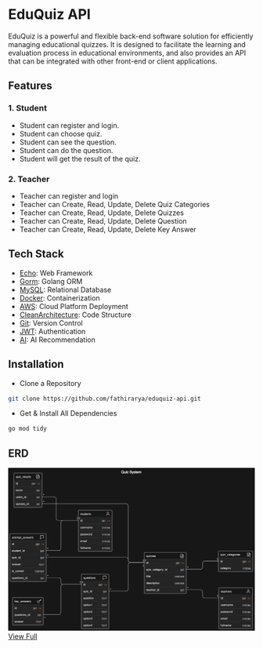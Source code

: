 # EduQuiz API

EduQuiz is a powerful and flexible back-end software solution for efficiently managing educational quizzes. It is designed to facilitate the learning and evaluation process in educational environments, and also provides an API that can be integrated with other front-end or client applications.

## Features

### 1. Student

-   Student can register and login.
-   Student can choose quiz.
-   Student can see the question.
-   Student can do the question.
-   Student will get the result of the quiz.

### 2. Teacher

-   Teacher can register and login
-   Teacher can Create, Read, Update, Delete Quiz Categories
-   Teacher can Create, Read, Update, Delete Quizzes
-   Teacher can Create, Read, Update, Delete Question
-   Teacher can Create, Read, Update, Delete Key Answer

## Tech Stack

-   [Echo](https://echo.labstack.com/): Web Framework
-   [Gorm](https://gorm.io/): Golang ORM
-   [MySQL](https://www.mysql.com/): Relational Database
-   [Docker](https://www.docker.com/): Containerization
-   [AWS](https://aws.amazon.com/): Cloud Platform Deployment
-   [CleanArchitecture](https://github.com/Aszaychik/go-simple-clean-rest-api.git): Code Structure
-   [Git](https://git-scm.com/): Version Control
-   [JWT](https://jwt.io/): Authentication
-   [AI](https://platform.openai.com/playground): AI Recommendation

## Installation

-   Clone a Repository

```bash
git clone https://github.com/fathirarya/eduquiz-api.git
```

-   Get & Install All Dependencies

```bash
go mod tidy
```

## ERD

![ERD](./docs/ERD-EduQuiz.png)
[View Full](https://app.eraser.io/workspace/T2GFx7zsVfxDPleyu3jJ?origin=share)
